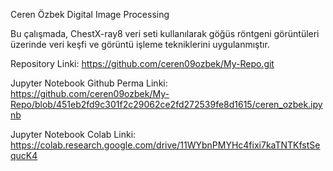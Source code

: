 Ceren Özbek Digital Image Processing

Bu çalışmada, ChestX-ray8 veri seti kullanılarak göğüs röntgeni görüntüleri üzerinde veri keşfi ve görüntü işleme tekniklerini uygulanmıştır.


Repository Linki: https://github.com/ceren09ozbek/My-Repo.git

Jupyter Notebook Github Perma Linki: https://github.com/ceren09ozbek/My-Repo/blob/451eb2fd9c301f2c29062ce2fd272539fe8d1615/ceren_ozbek.ipynb

Jupyter Notebook Colab Linki: https://colab.research.google.com/drive/11WYbnPMYHc4fixi7kaTNTKfstSequcK4



